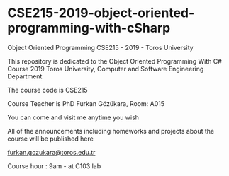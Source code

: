 # CSE215-2019-object-oriented-programming-with-cSharp

Object Oriented Programming CSE215 - 2019 - Toros University

This repository is dedicated to the Object Oriented Programming With C# Course 2019 Toros University, Computer and Software Engineering Department

The course code is CSE215

Course Teacher is PhD Furkan Gözükara, Room: A015

You can come and visit me anytime you wish

All of the announcements including homeworks and projects about the course will be published here

furkan.gozukara@toros.edu.tr

Course hour : 9am - at C103 lab

